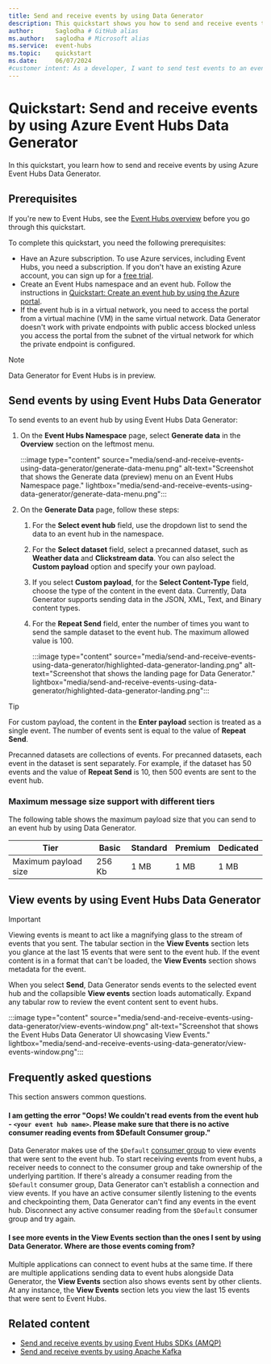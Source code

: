 ```yaml
---
title: Send and receive events by using Data Generator
description: This quickstart shows you how to send and receive events to an Azure event hub by using Data Generator in the Azure portal.
author:      Saglodha # GitHub alias
ms.author:   saglodha # Microsoft alias
ms.service:  event-hubs
ms.topic:    quickstart
ms.date:     06/07/2024
#customer intent: As a developer, I want to send test events to an event hub in Azure Event Hubs and receive or view them.
---
```


# Quickstart: Send and receive events by using Azure Event Hubs Data Generator

In this quickstart, you learn how to send and receive events by using Azure Event Hubs Data Generator.

## Prerequisites

If you're new to Event Hubs, see the [Event Hubs overview](event-hubs-about.md) before you go through this quickstart.

To complete this quickstart, you need the following prerequisites:

- Have an Azure subscription. To use Azure services, including Event Hubs, you need a subscription. If you don't have an existing Azure account, you can sign up for a [free trial](https://azure.microsoft.com/free/?WT.mc_id=A261C142F).
- Create an Event Hubs namespace and an event hub. Follow the instructions in [Quickstart: Create an event hub by using the Azure portal](event-hubs-create.md).
- If the event hub is in a virtual network, you need to access the portal from a virtual machine (VM) in the same virtual network. Data Generator doesn't work with private endpoints with public access blocked unless you access the portal from the subnet of the virtual network for which the private endpoint is configured.

> [!NOTE]
> Data Generator for Event Hubs is in preview.

## Send events by using Event Hubs Data Generator

To send events to an event hub by using Event Hubs Data Generator:

1. On the **Event Hubs Namespace** page, select **Generate data** in the **Overview** section on the leftmost menu.

   :::image type="content" source="media/send-and-receive-events-using-data-generator/generate-data-menu.png" alt-text="Screenshot that shows the Generate data (preview) menu on an Event Hubs Namespace page." lightbox="media/send-and-receive-events-using-data-generator/generate-data-menu.png":::

1. On the **Generate Data** page, follow these steps:
   1. For the **Select event hub** field, use the dropdown list to send the data to an event hub in the namespace.
   1. For the **Select dataset** field, select a precanned dataset, such as **Weather data** and **Clickstream data**. You can also select the **Custom payload** option and specify your own payload.  
   1. If you select **Custom payload**, for the **Select Content-Type** field, choose the type of the content in the event data. Currently, Data Generator supports sending data in the JSON, XML, Text, and Binary content types.
   1. For the **Repeat Send** field, enter the number of times you want to send the sample dataset to the event hub. The maximum allowed value is 100.

       :::image type="content" source="media/send-and-receive-events-using-data-generator/highlighted-data-generator-landing.png" alt-text="Screenshot that shows the landing page for Data Generator." lightbox="media/send-and-receive-events-using-data-generator/highlighted-data-generator-landing.png":::

> [!TIP]
> For custom payload, the content in the **Enter payload** section is treated as a single event. The number of events sent is equal to the value of **Repeat Send**.
>
> Precanned datasets are collections of events. For precanned datasets, each event in the dataset is sent separately. For example, if the dataset has 50 events and the value of **Repeat Send** is 10, then 500 events are sent to the event hub.

### Maximum message size support with different tiers

The following table shows the maximum payload size that you can send to an event hub by using Data Generator.

| Tier | Basic | Standard | Premium | Dedicated |
|--|--|--|--|--|
| Maximum payload size| 256 Kb | 1 MB | 1 MB | 1 MB |

## View events by using Event Hubs Data Generator

> [!IMPORTANT]
> Viewing events is meant to act like a magnifying glass to the stream of events that you sent. The tabular section in the **View Events** section lets you glance at the last 15 events that were sent to the event hub. If the event content is in a format that can't be loaded, the **View Events** section shows metadata for the event.

When you select **Send**, Data Generator sends events to the selected event hub and the collapsible **View events** section loads automatically. Expand any tabular row to review the event content sent to event hubs.

:::image type="content" source="media/send-and-receive-events-using-data-generator/view-events-window.png" alt-text="Screenshot that shows the Event Hubs Data Generator UI showcasing View Events." lightbox="media/send-and-receive-events-using-data-generator/view-events-window.png":::

## Frequently asked questions

This section answers common questions.

#### I am getting the error "Oops! We couldn't read events from the event hub - `<your event hub name>`. Please make sure that there is no active consumer reading events from $Default Consumer group."

   Data Generator makes use of the `$Default` [consumer group](event-hubs-features.md) to view events that were sent to the event hub. To start receiving events from event hubs, a receiver needs to connect to the consumer group and take ownership of the underlying partition. If there's already a consumer reading from the `$Default` consumer group, Data Generator can't establish a connection and view events. If you have an active consumer silently listening to the events and checkpointing them, Data Generator can't find any events in the event hub. Disconnect any active consumer reading from the `$Default` consumer group and try again.

#### I see more events in the View Events section than the ones I sent by using Data Generator. Where are those events coming from?

   Multiple applications can connect to event hubs at the same time. If there are multiple applications sending data to event hubs alongside Data Generator, the **View Events** section also shows events sent by other clients. At any instance, the **View Events** section lets you view the last 15 events that were sent to Event Hubs.

## Related content

- [Send and receive events by using Event Hubs SDKs (AMQP)](event-hubs-dotnet-standard-getstarted-send.md)
- [Send and receive events by using Apache Kafka](event-hubs-quickstart-kafka-enabled-event-hubs.md)
